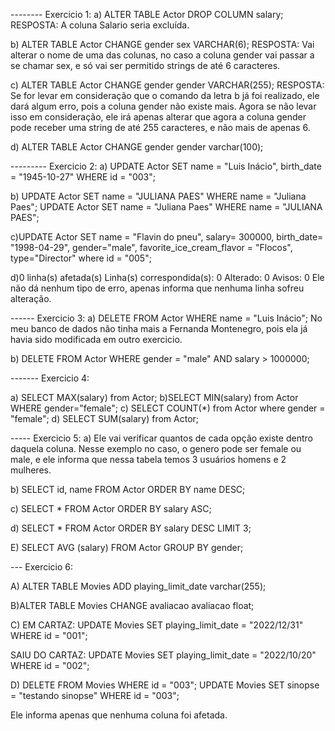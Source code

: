 -------- Exercicio 1:
a) ALTER TABLE Actor DROP COLUMN salary;
RESPOSTA: A coluna Salario seria excluída.

b) ALTER TABLE Actor CHANGE gender sex VARCHAR(6);
RESPOSTA: Vai alterar o nome de uma das colunas, no caso a coluna gender vai passar a se chamar sex, e só vai ser permitido strings de até 6 caracteres.

c) ALTER TABLE Actor CHANGE gender gender VARCHAR(255);
RESPOSTA: Se for levar em consideração que o comando da letra b já foi realizado, ele dará algum erro, pois a coluna gender não existe mais.
Agora se não levar isso em consideração, ele irá apenas alterar que agora a coluna gender pode receber uma string de até 255 caracteres, e não mais de apenas 6.

d) ALTER TABLE Actor CHANGE gender gender varchar(100);

--------- Exercicio 2:
a) UPDATE Actor SET name = "Luis Inácio", birth_date = "1945-10-27" WHERE id = "003";

b) UPDATE Actor SET name = "JULIANA PAES" WHERE name = "Juliana Paes";
UPDATE Actor SET name = "Juliana Paes" WHERE name = "JULIANA PAES";

c)UPDATE Actor SET name = "Flavin do pneu", salary= 300000, birth_date= "1998-04-29", gender="male", favorite_ice_cream_flavor = "Flocos", type="Director" where id = "005";


d)0 linha(s) afetada(s) Linha(s) correspondida(s): 0 Alterado: 0 Avisos: 0
Ele não dá nenhum tipo de erro, apenas informa que nenhuma linha sofreu alteração.

------ Exercicio 3:
a) DELETE FROM Actor WHERE name = "Luis Inácio";
No meu banco de dados não tinha mais a Fernanda Montenegro, pois ela já havia sido modificada em outro exercicio.

b) DELETE FROM Actor WHERE gender = "male" AND salary > 1000000;


------- Exercicio 4:

a) SELECT MAX(salary) from Actor;
b)SELECT MIN(salary) from Actor WHERE gender="female";
c) SELECT COUNT(*) from Actor where gender = "female";
d) SELECT SUM(salary) from Actor;

----- Exercicio 5:
a) Ele vai verificar quantos de cada opção existe dentro daquela coluna. 
Nesse exemplo no caso, o genero pode ser female ou male, e ele informa que nessa tabela temos 3 usuários homens e 2 mulheres.

b) SELECT id, name FROM Actor ORDER BY name DESC;

c) SELECT * FROM Actor ORDER BY salary ASC;

d) SELECT * FROM Actor ORDER BY salary DESC LIMIT 3;

E) SELECT AVG (salary) FROM Actor GROUP BY gender;

--- Exercicio 6:

A) ALTER TABLE Movies ADD playing_limit_date varchar(255);

B)ALTER TABLE Movies CHANGE avaliacao avaliacao float;

C)
EM CARTAZ: UPDATE Movies SET playing_limit_date = "2022/12/31" WHERE id = "001";

SAIU DO CARTAZ: UPDATE Movies SET playing_limit_date = "2022/10/20" WHERE id = "002";


D) DELETE FROM Movies WHERE id = "003";
UPDATE Movies SET sinopse = "testando sinopse" WHERE id = "003";

Ele informa apenas que nenhuma coluna foi afetada.




